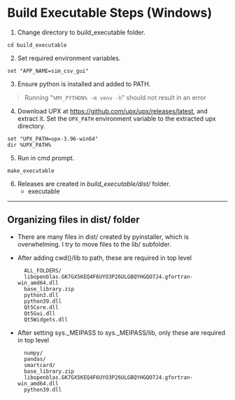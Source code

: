 # Build Executable Steps (Windows)

1. Change directory to build_executable folder.
```
cd build_executable
```

2. Set required environment variables.
```
set "APP_NAME=sim_csv_gui"
```


3. Ensure python is installed and added to PATH.
> Running "`%MY_PYTHON% -m venv -h`" should not result in an error


4. Download UPX at https://github.com/upx/upx/releases/latest, and extract it.  Set the `UPX_PATH` environment variable to the extracted upx directory.
```
set "UPX_PATH=upx-3.96-win64"
dir %UPX_PATH%
```

5. Run in cmd prompt.
```
make_executable
```

6. Releases are created in _build_executable/dist/_ folder.
   * executable

---

## Organizing files in dist/ folder
* There are many files in dist/ created by pyinstaller, which is overwhelming. I try to move files to the lib/ subfolder.

* After adding cwd()/lib to path, these are required in top level

        ALL_FOLDERS/
        libopenblas.GK7GX5KEQ4F6UYO3P26ULGBQYHGQO7J4.gfortran-win_amd64.dll
        base_library.zip
        python3.dll
        python39.dll
        Qt5Core.dll
        Qt5Gui.dll
        Qt5Widgets.dll


* After setting sys._MEIPASS to sys._MEIPASS/lib, only these are required in top level

        numpy/
        pandas/
        smartcard/
        base_library.zip
        libopenblas.GK7GX5KEQ4F6UYO3P26ULGBQYHGQO7J4.gfortran-win_amd64.dll
        python39.dll